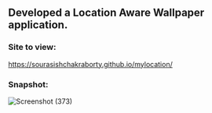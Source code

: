 ## Developed a Location Aware Wallpaper application. 

### Site to view: 
https://sourasishchakraborty.github.io/mylocation/

### Snapshot:
![Screenshot (373)](https://user-images.githubusercontent.com/64964968/90809766-9c1fdc80-e33f-11ea-8c08-6db68fc779d6.png)
